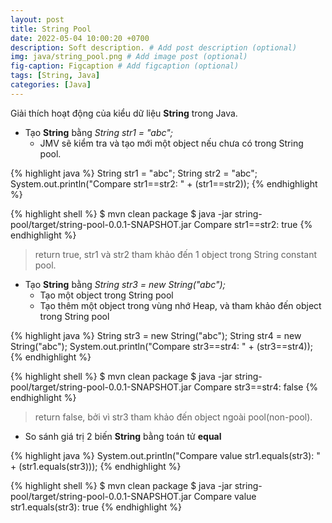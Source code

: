 ```yaml
---
layout: post
title: String Pool
date: 2022-05-04 10:00:20 +0700
description: Soft description. # Add post description (optional)
img: java/string_pool.png # Add image post (optional)
fig-caption: Figcaption # Add figcaption (optional)
tags: [String, Java]
categories: [Java]
---
```

Giải thích hoạt động của kiểu dữ liệu **String** trong Java.


- Tạo **String** bằng *String str1 = "abc";*
    - JMV sẽ kiểm tra và tạo mới một object nếu chưa có trong String pool.

{% highlight java %}
String str1 = "abc";
String str2 = "abc";
System.out.println("Compare str1==str2: " + (str1==str2)); 
{% endhighlight %}

{% highlight shell %}
$ mvn clean package
$ java -jar string-pool/target/string-pool-0.0.1-SNAPSHOT.jar
Compare str1==str2: true
{% endhighlight %}

> return true, str1 và str2 tham khảo đến 1 object trong String constant pool.

- Tạo **String** bằng *String str3 = new String("abc");*
    - Tạo một object trong String pool
    - Tạo thêm một object trong vùng nhớ Heap, và tham khảo đến object trong String pool

{% highlight java %}
String str3 = new String("abc");
String str4 = new String("abc");
System.out.println("Compare str3==str4: " + (str3==str4));
{% endhighlight %} 

{% highlight shell %}
$ mvn clean package
$ java -jar string-pool/target/string-pool-0.0.1-SNAPSHOT.jar
Compare str3==str4: false
{% endhighlight %}

> return false, bởi vì str3 tham khảo đến object ngoài pool(non-pool).

- So sánh giá trị 2 biến **String** bằng toán tử **equal**

{% highlight java %}
System.out.println("Compare value str1.equals(str3): " + (str1.equals(str3)));
{% endhighlight %}

{% highlight shell %}
$ mvn clean package
$ java -jar string-pool/target/string-pool-0.0.1-SNAPSHOT.jar
Compare value str1.equals(str3): true
{% endhighlight %}

